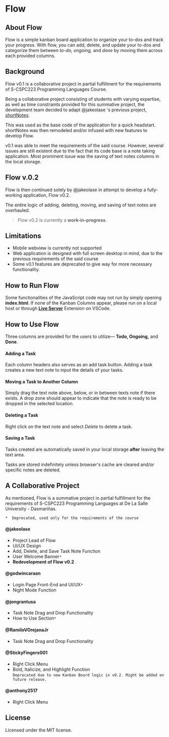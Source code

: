 # Flow

## About Flow
Flow is a simple kanban board application to organize your to-dos and track your progress. With flow, you can add, delete, and update your to-dos and categorize them between *to-do, ongoing,* and *done* by moving them across each provided columns. 

## Background
Flow v0.1 is a collaborative  project in partial fulfillment for the requirements of S-CSPC223 Programming Languages Course. 

Being a collaborative project consisting of students with varying expertise, as well as time constraints provided for this summative project,  the development team decided to adapt @jakeolase 's previous project, [shortNotes](https://github.com/jakeolase/shortNotes).

This was used as the base code of the application for a quick headstart. shortNotes was then remodeled and/or infused with new features to develop Flow. 

v0.1 was able to meet the requirements of the said course. However, several issues are still existent due to the fact that its code base is a note taking application. Most prominent issue was the saving of text notes columns in the local storage. 


## Flow v.0.2
Flow is then continued solely by @jakeolase in attempt to develop a fully-working application, Flow v0.2.  

The entire logic of adding, deleting, moving, and saving of text notes are overhauled. 

> Flow v0.2 is currently a **work-in-progress**.

## Limitations
- Mobile webview is currently not supported
- Web application is designed with full screen desktop in mind, due to the previous requirements of the said course
- Some v0.1 features are deprecated to give way for more necessary functionality.

## How to Run Flow
Some functionalities of the JavaScript code may not run by simply opening **index.html**. If none of the Kanban Columns appear, please run on a local host or through **[Live Server](https://marketplace.visualstudio.com/items?itemName=ritwickdey.LiveServer)** Extension on VSCode. 

## How to Use Flow
Three columns are provided for the users to utilize— **Todo, Ongoing,** and **Done**. 

#### Adding a Task
Each column headers also serves as an add task button. Adding a task creates a new text note to input the details of your tasks.

#### Moving a Task to Another Column
Simply drag the text note above, below, or in between texts note if there exists. A drop zone should appear to indicate that the note is ready to be dropped in the selected location. 

#### Deleting a Task
Right click on the text note and select *Delete* to delete a task. 

#### Saving a Task
Tasks created are automatically saved in your local storage **after** leaving the text area. 

Tasks are stored indefinitely unless browser's cache are cleared and/or specific notes are deleted. 


## A Collaborative Project
As mentioned, Flow is a summative project in partial fulfillment for the requirements of S-CSPC223 Programming Languages at De La Salle University - Dasmariñas. 

`*  Deprecated, used only for the requirements of the course`

#### @jakeolase
- Project Lead of Flow
- UI/UX Design
- Add, Delete, and Save Task Note Function
- User Welcome Banner`*`
- **Redevelopment of Flow v0.2**

#### @godwincaraan
- Login Page Front-End and UI/UX`*`
- Night Mode Function

#### @jongrantusa
- Task Note Drag and Drop Functionality
- How to Use Section`*`

#### @RamiloVOrejanaJr
- Task Note Drag and Drop Functionality

#### @StickyFingers001
- Right Click Menu
- Bold, Italicize, and Highlight Function\
`Deprecated due to new Kanban Board logic in v0.2. Might be added on future release.`

#### @anthony2517
- Right Click Menu


## License
Licensed under the MIT license.
